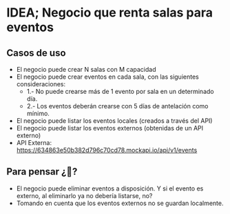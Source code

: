 IDEA; Negocio que renta salas para eventos
==========================================
Casos de uso
------------
* El negocio puede crear N salas con M capacidad
* El negocio puede crear eventos en cada sala, con las siguientes consideraciones:
	- 1.- No puede crearse más de 1 evento por sala en un determinado día.
	- 2.- Los eventos deberán crearse con 5 días de antelación como mínimo.
* El negocio puede listar los eventos locales (creados a través del API)
* El negocio puede listar los eventos externos (obtenidas de un API externo)
* API Externa: https://634863e50b382d796c70cd78.mockapi.io/api/v1/events


Para pensar ¿🤔?
---------------
* El negocio puede eliminar eventos a disposición. Y si el evento es externo, al eliminarlo ya no debería listarse, no?
* Tomando en cuenta que los eventos externos no se guardan localmente.